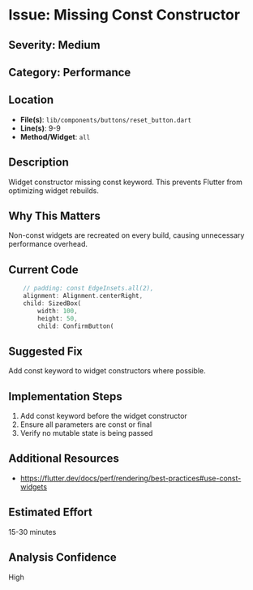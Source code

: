 # Issue: Missing Const Constructor

## Severity: Medium

## Category: Performance

## Location
- **File(s)**: `lib/components/buttons/reset_button.dart`
- **Line(s)**: 9-9
- **Method/Widget**: `all`

## Description
Widget constructor missing const keyword. This prevents Flutter from optimizing widget rebuilds.

## Why This Matters
Non-const widgets are recreated on every build, causing unnecessary performance overhead.

## Current Code
```dart
    // padding: const EdgeInsets.all(2),
    alignment: Alignment.centerRight,
    child: SizedBox(
        width: 100,
        height: 50,
        child: ConfirmButton(
```

## Suggested Fix
Add const keyword to widget constructors where possible.

## Implementation Steps
1. Add const keyword before the widget constructor
2. Ensure all parameters are const or final
3. Verify no mutable state is being passed

## Additional Resources
- https://flutter.dev/docs/perf/rendering/best-practices#use-const-widgets

## Estimated Effort
15-30 minutes

## Analysis Confidence
High
